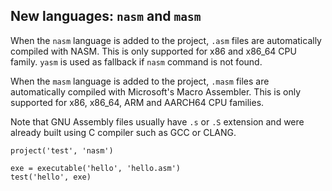 ## New languages: `nasm` and `masm`

When the `nasm` language is added to the project, `.asm` files are
automatically compiled with NASM. This is only supported for x86 and x86_64 CPU
family. `yasm` is used as fallback if `nasm` command is not found.

When the `masm` language is added to the project, `.masm` files are
automatically compiled with Microsoft's Macro Assembler. This is only supported
for x86, x86_64, ARM and AARCH64 CPU families.

Note that GNU Assembly files usually have `.s` or `.S` extension and were already
built using C compiler such as GCC or CLANG.

```meson
project('test', 'nasm')

exe = executable('hello', 'hello.asm')
test('hello', exe)
```
